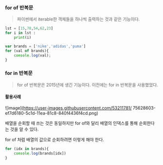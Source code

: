 ### for of 반복문
 
> 파이썬에서 iterable한 객체들을 하나씩 출력하는 것과 같은 기능이다. 
```python
lst = [15,78,54,62,23]
for i in lst : 
    print(i)
```

```javascript
var brands = ['nike','adidas','puma']
for (val of brands){
    console.log(val);
} 
```

### for in 반복문

> for of 반복문은 2015년에 생긴 기능이다. 
> 이전에는 for in 반복문을 사용했었다. 

#### 활용사례

![image](https://user-images.githubusercontent.com/53211781/
75628603-ef7d6180-5c1d-11ea-81c8-840f4436f4cd.png)

배열을 순회할 때 쓰는 것은 동일하지만 for of와 달리 배열의 인덱스를 통해 순회한다는 것을 알 수 있다. 

for of 처럼 배열의 값으로 순회하려면 이렇게 해야 한다. 
```javascript
for (idx in brands){
    console.log(brands[idx])
}
```
